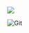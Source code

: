 ![](https://github-readme-stats.vercel.app/api?username=1198287349)

![Git](https://img.shields.io/badge/-Git-F05032?style=flat-square&logo=git&logoColor=white)
